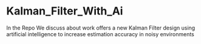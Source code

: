 # Kalman_Filter_With_Ai
In the Repo We discuss about work offers a new Kalman Filter design using artificial intelligence to increase estimation accuracy in noisy environments
